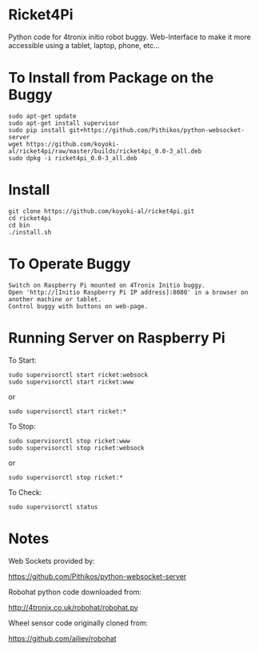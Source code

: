 # Ricket4Pi

Python code for 4tronix initio robot buggy. Web-Interface to make it more accessible using a tablet, laptop, phone, etc...

# To Install from Package on the Buggy

    sudo apt-get update
    sudo apt-get install supervisor
    sudo pip install git+https://github.com/Pithikos/python-websocket-server
    wget https://github.com/koyoki-al/ricket4pi/raw/master/builds/ricket4pi_0.0-3_all.deb
    sudo dpkg -i ricket4pi_0.0-3_all.deb


# Install

    git clone https://github.com/koyoki-al/ricket4pi.git
    cd ricket4pi
    cd bin
    ./install.sh

# To Operate Buggy

    Switch on Raspberry Pi mounted on 4Tronix Initio buggy.
    Open 'http://[Initio Raspberry Pi IP address]:8080' in a browser on another machine or tablet.
    Control buggy with buttons on web-page.
   

# Running Server on Raspberry Pi

To Start:

    sudo supervisorctl start ricket:websock
    sudo supervisorctl start ricket:www

or

    sudo supervisorctl start ricket:*

To Stop:
    
    sudo supervisorctl stop ricket:www
    sudo supervisorctl stop ricket:websock

or

    sudo supervisorctl stop ricket:*
   
To Check:

    sudo supervisorctl status


# Notes

Web Sockets provided by:

https://github.com/Pithikos/python-websocket-server

Robohat python code downloaded from:

http://4tronix.co.uk/robohat/robohat.py

Wheel sensor code originally cloned from:

https://github.com/ailiev/robohat
